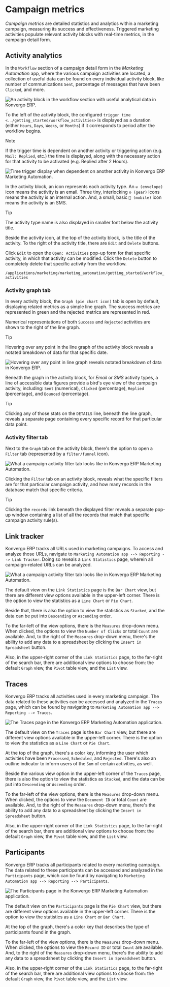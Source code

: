 # Campaign metrics

*Campaign metrics* are detailed statistics and analytics within a
marketing campaign, measuring its success and effectiveness. Triggered
marketing activities populate relevant activity blocks with real-time
metrics, in the campaign detail form.

## Activity analytics

In the `Workflow` section of a campaign detail form in the *Marketing
Automation* app, where the various campaign activities are located, a
collection of useful data can be found on every individual activity
block, like number of communications `Sent`, percentage of messages that
have been `Clicked`, and more.

<img src="understanding_metrics/activity-analytics-block-sample.png"
class="align-center"
alt="An activity block in the workflow section with useful analytical data in Konvergo ERP." />

To the left of the activity block, the configured `trigger time
<../getting_started/workflow_activities>` is displayed as a duration
(either `Hours`, `Days`, `Weeks`, or `Months`) if it corresponds to
period after the workflow begins.

> [!NOTE]
> If the trigger time is dependent on another activity or triggering
> action (e.g. `Mail:
> Replied`, etc.) the time is displayed, along with the necessary action
> for that activity to be activated (e.g.
> <span class="title-ref">Replied after 2 Hours</span>).
>
> <img src="understanding_metrics/replied-after-activity-time-trigger.png"
> class="align-center"
> alt="Time trigger display when dependent on another activity in Konvergo ERP Marketing Automation." />

In the activity block, an icon represents each activity type. An
`✉️ (envelope)` icon means the activity is an email. Three tiny,
interlocking `⚙️ (gear)` icons means the activity is an internal action.
And, a small, basic `📱 (mobile)` icon means the activity is an SMS.

> [!TIP]
> The activity type name is also displayed in smaller font below the
> activity title.

Beside the activity icon, at the top of the activity block, is the title
of the activity. To the right of the activity title, there are `Edit`
and `Delete` buttons.

Click `Edit` to open the `Open: Activities` pop-up form for that
specific activity, in which that activity can be modified. Click the
`Delete` button to completely delete that specific activity from the
workflow.

<div class="seealso">

`/applications/marketing/marketing_automation/getting_started/workflow_activities`

</div>

### Activity graph tab

In every activity block, the `Graph (pie chart icon)` tab is open by
default, displaying related metrics as a simple line graph. The success
metrics are represented in <span class="title-ref">green</span> and the
rejected metrics are represented in <span class="title-ref">red</span>.

Numerical representations of both `Success` and `Rejected` activities
are shown to the right of the line graph.

> [!TIP]
> Hovering over any point in the line graph of the activity block
> reveals a notated breakdown of data for that specific date.
>
> <img src="understanding_metrics/graph-breakdown-data.png"
> class="align-center"
> alt="Hovering over any point in line graph reveals notated breakdown of data in Konvergo ERP." />

Beneath the graph in the activity block, for *Email* or *SMS* activity
types, a line of accessible data figures provide a bird's eye view of
the campaign activity, including: `Sent` (numerical), `Clicked`
(percentage), `Replied` (percentage), and `Bounced` (percentage).

> [!TIP]
> Clicking any of those stats on the `DETAILS` line, beneath the line
> graph, reveals a separate page containing every specific record for
> that particular data point.

### Activity filter tab

Next to the `Graph` tab on the activity block, there's the option to
open a `Filter` tab (represented by a `filter/funnel` icon).

<img src="understanding_metrics/activity-filter-tab.png"
class="align-center"
alt="What a campaign activity filter tab looks like in Konvergo ERP Marketing Automation." />

Clicking the `Filter` tab on an activity block, reveals what the
specific filters are for that particular campaign activity, and how many
records in the database match that specific criteria.

> [!TIP]
> Clicking the `records` link beneath the displayed filter reveals a
> separate pop-up window containing a list of all the records that match
> that specific campaign activity rule(s).

## Link tracker

Konvergo ERP tracks all URLs used in marketing campaigns. To access and analyze
those URLs, navigate to
`Marketing Automation app --> Reporting --> Link Tracker`. Doing so
reveals a `Link Statistics` page, wherein all campaign-related URLs can
be analyzed.

<img src="understanding_metrics/campaign-link-tracker.png"
class="align-center"
alt="What a campaign activity filter tab looks like in Konvergo ERP Marketing Automation." />

The default view on the `Link Statistics` page is the `Bar Chart` view,
but there are different view options available in the upper-left corner.
There is the option to view the statistics as a `Line Chart` or
`Pie Chart`.

Beside that, there is also the option to view the statistics as
`Stacked`, and the data can be put into `Descending` or `Ascending`
order.

To the far-left of the view options, there is the `Measures` drop-down
menu. When clicked, the options to view the `Number of Clicks` or total
`Count` are available. And, to the right of the `Measures` drop-down
menu, there's the ability to add any data to a spreadsheet by clicking
the `Insert in Spreadsheet` button.

Also, in the upper-right corner of the `Link Statistics` page, to the
far-right of the search bar, there are additional view options to choose
from: the default `Graph` view, the `Pivot` table view, and the `List`
view.

## Traces

Konvergo ERP tracks all activities used in every marketing campaign. The data
related to these activities can be accessed and analyzed in the `Traces`
page, which can be found by navigating to
`Marketing Automation app --> Reporting --> Traces`.

<img src="understanding_metrics/traces-page-marketing-automation.png"
class="align-center"
alt="The Traces page in the Konvergo ERP Marketing Automation application." />

The default view on the `Traces` page is the `Bar Chart` view, but there
are different view options available in the upper-left corner. There is
the option to view the statistics as a `Line Chart` or `Pie Chart`.

At the top of the graph, there's a color key, informing the user which
activities have been `Processed`, `Scheduled`, and `Rejected`. There's
also an outline indicator to inform users of the `Sum` of certain
activities, as well.

Beside the various view option in the upper-left corner of the `Traces`
page, there is also the option to view the statistics as `Stacked`, and
the data can be put into `Descending` or `Ascending` order.

To the far-left of the view options, there is the `Measures` drop-down
menu. When clicked, the options to view the `Document ID` or total
`Count` are available. And, to the right of the `Measures` drop-down
menu, there's the ability to add any data to a spreadsheet by clicking
the `Insert in Spreadsheet` button.

Also, in the upper-right corner of the `Link Statistics` page, to the
far-right of the search bar, there are additional view options to choose
from: the default `Graph` view, the `Pivot` table view, and the `List`
view.

## Participants

Konvergo ERP tracks all participants related to every marketing campaign. The
data related to these participants can be accessed and analyzed in the
`Participants` page, which can be found by navigating to
`Marketing Automation app --> Reporting --> Participants`.

<img
src="understanding_metrics/participants-page-marketing-automation.png"
class="align-center"
alt="The Participants page in the Konvergo ERP Marketing Automation application." />

The default view on the `Participants` page is the `Pie Chart` view, but
there are different view options available in the upper-left corner.
There is the option to view the statistics as a `Line Chart` or
`Bar Chart`.

At the top of the graph, there's a color key that describes the type of
participants found in the graph.

To the far-left of the view options, there is the `Measures` drop-down
menu. When clicked, the options to view the `Record ID` or total `Count`
are available. And, to the right of the `Measures` drop-down menu,
there's the ability to add any data to a spreadsheet by clicking the
`Insert in Spreadsheet` button.

Also, in the upper-right corner of the `Link Statistics` page, to the
far-right of the search bar, there are additional view options to choose
from: the default `Graph` view, the `Pivot` table view, and the `List`
view.
